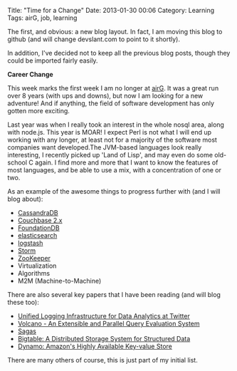 Title: "Time for a Change"
Date: 2013-01-30 00:06
Category: Learning
Tags: airG, job, learning

<p>
	The first, and obvious: a new blog layout. In fact, I am moving this blog to github (and will change devslant.com to point to it shortly).
</p>

<p>
	In addition, I've decided not to keep all the previous blog posts, though they could be imported fairly easily.
</p>

<p><strong>
	Career Change
</p></strong>

<p>
	This week marks the first week I am no longer at <a href="http://corp.airg.com">airG</a>. It was a great run over 8 years (with ups and downs), but now I am looking for a new adventure! And if anything, the field of software development has only gotten more exciting.
</p>

<p>
	Last year was when I really took an interest in the whole nosql area, along with node.js. This year is MOAR! I expect Perl is not what I will end up working with any longer, at least not for a majority of the software most companies want developed.The JVM-based languages look really interesting, I recently picked up 'Land of Lisp', and may even do some old-school C again. I find more and more that I want to know the features of most languages, and be able to use a mix, with a concentration of one or two.
</p>

<p>
	As an example of the awesome things to progress further with (and I will blog about):
</p>

<ul>
	<li><a href="http://www.datastax.com/" title="CassandraDB" target="_blank">CassandraDB</a></li>
	<li><a href="http://www.couchbase.com/" title="Couchbase" target="_blank">Couchbase 2.x</a></li>
	<li><a href="http://www.foundationdb.com/" title="FoundationDB" target="_blank">FoundationDB<a></li>
	<li><a href="http://www.elasticsearch.org/" title="elasticsearch" target="_blank">elasticsearch</a></li>
	<li><a href="http://logstash.net/" title="logstash" target="_blank">logstash</a></li>
	<li><a href="http://storm-project.net/" title="Storm real-time computation" target="_blank">Storm</a></li>
	<li><a href="http://zookeeper.apache.org/" title="ZooKeeper" target="_blank">ZooKeeper</a></li>	
	<li>Virtualization</li>
	<li>Algorithms</li>
	<li>M2M (Machine-to-Machine)</li>
</ul>

<p>
	There are also several key papers that I have been reading (and will blog these too):
</p>

<ul>
	<li><a href="http://vldb.org/pvldb/vol5/p1771_georgelee_vldb2012.pdf" title="Unified Logging Infrastructure for Data Analytics at Twitter" target="_blank">Unified Logging Infrastructure for Data Analytics at Twitter</a></li>
	<li><a href="http://paperhub.s3.amazonaws.com/dace52a42c07f7f8348b08dc2b186061.pdf" title="Volcano - An Extensible and Parallel Query Evaluation System" target="_blank">Volcano - An Extensible and Parallel Query Evaluation System</a></li>
	<li><a href="http://www.amundsen.com/downloads/sagas.pdf" title="Sagas" target="_blank">Sagas</a></li>
	<li><a href="http://static.googleusercontent.com/external_content/untrusted_dlcp/research.google.com/en//archive/bigtable-osdi06.pdf" title="Bigtable: A Distributed Storage System for Structured Data" target="_blank">Bigtable: A Distributed Storage System for Structured Data</a></li>
	<li><a href="http://s3.amazonaws.com/AllThingsDistributed/sosp/amazon-dynamo-sosp2007.pdf" title="Dynamo: Amazon's Highly Available Key-value Store" target="_blank">Dynamo: Amazon's Highly Available Key-value Store</a></li>
</ul>

<p>
	There are many others of course, this is just part of my initial list.
</p>
